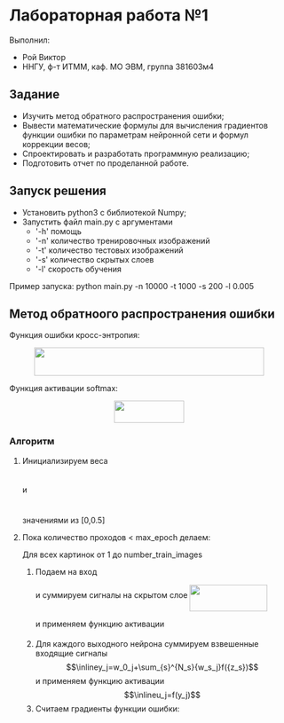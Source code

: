 # Лабораторная работа №1

Выполнил:
 - Рой Виктор
 - ННГУ, ф-т ИТММ, каф. МО ЭВМ, группа 381603м4

## Задание
 - Изучить метод обратного распространения ошибки;
 - Вывести математические формулы для вычисления градиентов функции ошибки по параметрам
нейронной сети и формул коррекции весов;
 - Спроектировать и разработать программную реализацию;
 - Подготовить отчет по проделанной работе. 
 
## Запуск решения
 - Установить python3 c библиотекой Numpy;
 - Запустить файл main.py с аргументами 
 	- '-h' помощь 
 	- '-n' количество тренировочных изображений
 	- '-t' количество тестовых изображений
 	- '-s' количество скрытых слоев
 	- '-l' скорость обучения

Пример запуска: python main.py -n 10000 -t 1000 -s 200 -l 0.005

## Метод обратноого распространения ошибки
Функция ошибки кросс-энтропия:
<p align="center"><img src="https://rawgit.com/ViktorRoy94/deep_learning_lab1/master//tex/b36cdd66cc930db82e0861639504c0eb.svg?invert_in_darkmode" align=middle width=413.50154999999995pt height=50.226165pt/></p>

Функция активации softmax:
<p align="center"><img src="https://rawgit.com/ViktorRoy94/deep_learning_lab1/master//tex/f8ce48e4708e476899413ca68cba9971.svg?invert_in_darkmode" align=middle width=126.424485pt height=40.62036pt/></p>

### Алгоритм
1. Инициализируем веса <p align="center"><img src="https://rawgit.com/ViktorRoy94/deep_learning_lab1/master//tex/63d8e7089019f25eb69d9fbc9c0aa9e7.svg?invert_in_darkmode" align=middle width=11.6771655pt height=7.614155999999999pt/></p> и <p align="center"><img src="https://rawgit.com/ViktorRoy94/deep_learning_lab1/master//tex/edb5c59b360815398034e1673afb81c9.svg?invert_in_darkmode" align=middle width=13.130799pt height=9.851588999999999pt/></p> значениями из [0,0.5]
2. Пока количество проходов < max_epoch делаем:

	Для всех картинок от 1 до number_train_images
	1. Подаем на вход <img src="https://rawgit.com/ViktorRoy94/deep_learning_lab1/master//tex/b9eca1ddce4792c16c191b401200a61f.svg?invert_in_darkmode" align=middle width=4.650904499999999pt height=7.614155999999999pt/></p> и суммируем cигналы на скрытом слое <img src="https://rawgit.com/ViktorRoy94/deep_learning_lab1/master//tex/7a988675c564ffac06150dd992021e4b.svg?invert_in_darkmode" align=middle width=140.00184pt height=47.988764999999994pt/></p> и применяем функцию активации <img src="https://rawgit.com/ViktorRoy94/deep_learning_lab1/master//tex/be8d97f702b2072622e00e6a24a95dbd.svg?invert_in_darkmode" align=middle width=66.217635pt height=16.438356pt/></p>
    2. Для каждого выходного нейрона суммируем взвешенные входящие сигналы  $$\inliney_j=w_0_j+\sum_{s}^{N_s}{w_s_j}f({z_s})$$ и применяем функцию активации $$\inlineu_j=f(y_j)$$
	3. Считаем градиенты функции ошибки:
        

